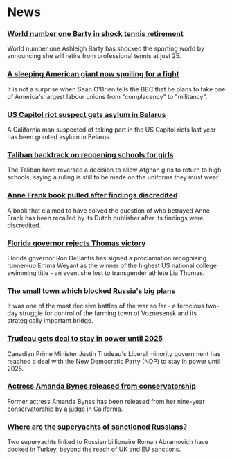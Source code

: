# News
### [World number one Barty in shock tennis retirement](https://www.bbc.com/news/world-australia-60843870)
World number one Ashleigh Barty has shocked the sporting world by announcing she will retire from professional tennis at just 25.
### [A sleeping American giant now spoiling for a fight](https://www.bbc.com/news/world-us-canada-60818241)
It is not a surprise when Sean O'Brien tells the BBC that he plans to take one of America's largest labour unions from "complacency" to "militancy".
### [US Capitol riot suspect gets asylum in Belarus](https://www.bbc.com/news/world-us-canada-60843262)
A California man suspected of taking part in the US Capitol riots last year has been granted asylum in Belarus.
### [Taliban backtrack on reopening schools for girls](https://www.bbc.com/news/world-asia-60845540)
The Taliban have reversed a decision to allow Afghan girls to return to high schools, saying a ruling is still to be made on the uniforms they must wear.
### [Anne Frank book pulled after findings discredited](https://www.bbc.com/news/world-europe-60843577)
A book that claimed to have solved the question of who betrayed Anne Frank has been recalled by its Dutch publisher after its findings were discredited.
### [Florida governor rejects Thomas victory](https://www.bbc.com/sport/swimming/60842863)
Florida governor Ron DeSantis has signed a proclamation recognising runner-up Emma Weyant as the winner of the highest US national college swimming title - an event she lost to transgender athlete Lia Thomas.
### [The small town which blocked Russia's big plans](https://www.bbc.com/news/world-europe-60840081)
It was one of the most decisive battles of the war so far - a ferocious two-day struggle for control of the farming town of Voznesensk and its strategically important bridge. 
### [Trudeau gets deal to stay in power until 2025](https://www.bbc.com/news/world-us-canada-60837941)
Canadian Prime Minister Justin Trudeau's Liberal minority government has reached a deal with the New Democratic Party (NDP) to stay in power until 2025. 
### [Actress Amanda Bynes released from conservatorship](https://www.bbc.com/news/entertainment-arts-60832046)
Former actress Amanda Bynes has been released from her nine-year conservatorship by a judge in California.
### [Where are the superyachts of sanctioned Russians?](https://www.bbc.com/news/60739336)
Two superyachts linked to Russian billionaire Roman Abramovich have docked in Turkey, beyond the reach of UK and EU sanctions.  
